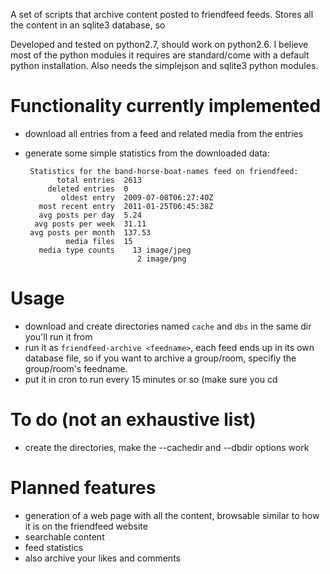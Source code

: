 A set of scripts that archive content posted to friendfeed feeds.  Stores all the content in an sqlite3 database, so 

Developed and tested on python2.7, should work on python2.6.  I believe most of the python modules it requires are standard/come with a default python installation.  Also needs the simplejson and sqlite3 python modules.

# Functionality currently implemented
 * download all entries from a feed and related media from the entries
 * generate some simple statistics from the downloaded data:

        Statistics for the band-horse-boat-names feed on friendfeed:
              total entries  2613
            deleted entries  0
               oldest entry  2009-07-08T06:27:40Z
          most recent entry  2011-01-25T06:45:38Z
          avg posts per day  5.24
         avg posts per week  31.11
        avg posts per month  137.53
                media files  15
          media type counts    13 image/jpeg
                                2 image/png

# Usage

 * download and create directories named `cache` and `dbs` in the same dir you'll run it from
 * run it as `friendfeed-archive <feedname>`, each feed ends up in its own database file, so if you want to archive a group/room, specifiy the group/room's feedname.
 * put it in cron to run every 15 minutes or so (make sure you cd


# To do (not an exhaustive list)
 * create the directories, make the --cachedir and --dbdir options work


# Planned features
 * generation of a web page with all the content, browsable similar to how it is on the friendfeed website
 * searchable content
 * feed statistics
 * also archive your likes and comments
